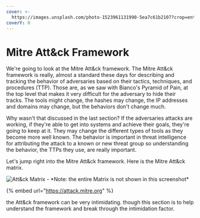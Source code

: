 ```yaml
---
cover: >-
  https://images.unsplash.com/photo-1523961131990-5ea7c61b2107?crop=entropy&cs=srgb&fm=jpg&ixid=MnwxOTcwMjR8MHwxfHNlYXJjaHw2fHx0ZWNofGVufDB8fHx8MTY0NjU5NDQzNA&ixlib=rb-1.2.1&q=85
coverY: 0
---
```


# Mitre Att\&ck Framework

We're going to look at the Mitre Att\&ck framework. The Mitre Att\&ck framework is really, almost a standard these days for describing and tracking the  behavior of adversaries based on their tactics, techniques, and procedures (TTP). Those are, as we saw with Bianco's Pyramid of Pain, at the top level that makes it very difficult for the adversary to hide their tracks. The tools might change, the hashes may change, the IP addresses and domains may change, but the behaviors don't change much.&#x20;

Why wasn't that discussed in the last section? If the adversaries attacks are working, if they're able to get into systems and achieve their goals, they're going to keep at it. They may change the different types of tools as they become more well known. The behavior is important in threat intelligence for attributing the attack to a known or new threat group so understanding the behavior, the TTPs they use, are really important.&#x20;

Let's jump right into the Mitre Att\&ck framework. Here is the Mitre Att\&ck matrix.&#x20;

![Att\&ck Matrix - \*Note: the entire Matrix is not shown in this screenshot\*](../../.gitbook/assets/Att\&ck\_matrix.png)

{% embed url="https://attack.mitre.org" %}

the Att&ck framework can be very intimidating. though this section is to help understand the framework and break through the intimidation factor.
